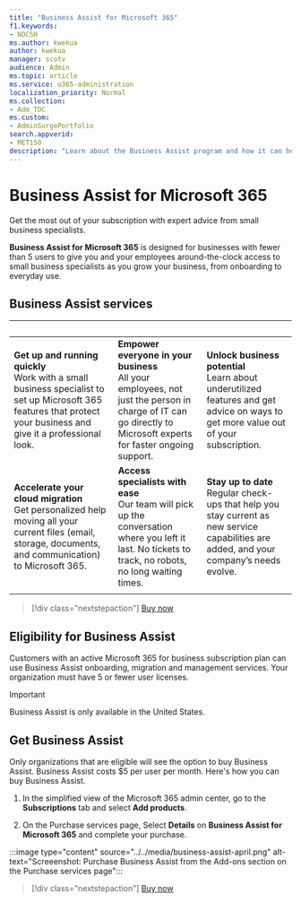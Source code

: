 ```yaml
---
title: "Business Assist for Microsoft 365"
f1.keywords:
- NOCSH
ms.author: kwekua
author: kwekua
manager: scotv
audience: Admin
ms.topic: article
ms.service: o365-administration
localization_priority: Normal
ms.collection: 
- Adm_TOC
ms.custom: 
- AdminSurgePortfolio
search.appverid:
- MET150
description: "Learn about the Business Assist program and how it can help your organization with improved help and usage for Microsoft 365 for business."
---
```


# Business Assist for Microsoft 365

Get the most out of your subscription with expert advice from small business specialists.

**Business Assist for Microsoft 365** is designed for businesses with fewer than 5 users to give you and your employees around-the-clock access to small business specialists as you grow your business, from onboarding to everyday use.

## Business Assist services

|&nbsp;|&nbsp;|&nbsp;|
|:-----|:-----|:-----|
|**Get up and running quickly** <br> Work with a small business specialist to set up Microsoft 365 features that protect your business and give it a professional look. |**Empower everyone in your business** <br> All your employees, not just the person in charge of IT can go directly to Microsoft experts for faster ongoing support. |**Unlock business potential** <br> Learn about underutilized features and get advice on ways to get more value out of your subscription. |
|**Accelerate your cloud migration** <br> Get personalized help moving all your current files (email, storage, documents, and communication) to Microsoft 365. |**Access specialists with ease** <br> Our team will pick up the conversation where you left it last. No tickets to track, no robots, no long waiting times. |**Stay up to date** <br> Regular check-ups that help you stay current as new service capabilities are added, and your company’s needs evolve. |
| | | |

> [!div class="nextstepaction"]
> [Buy now](https://go.microsoft.com/fwlink/p/?linkid=2158423)

## Eligibility for Business Assist

Customers with an active Microsoft 365 for business subscription plan can use Business Assist onboarding, migration and management services. Your organization must have 5 or fewer user licenses.

> [!IMPORTANT]
> Business Assist is only available in the United States.

## Get Business Assist

Only organizations that are eligible will see the option to buy Business Assist. Business Assist costs $5 per user per month. Here's how you can buy Business Assist.

1. In the simplified view of the Microsoft 365 admin center, go to the **Subscriptions** tab and select **Add products**.

2. On the Purchase services page, Select **Details** on **Business Assist for Microsoft 365** and complete your purchase.

:::image type="content" source="../../media/business-assist-april.png" alt-text="Screeenshot: Purchase Business Assist from the Add-ons section on the Purchase services page":::

> [!div class="nextstepaction"]
> [Buy now](https://go.microsoft.com/fwlink/p/?linkid=2158423)
